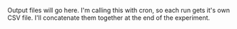 Output files will go here.   I'm calling this with cron, so each run gets it's own CSV file.   I'll concatenate them together at the end of the experiment.
